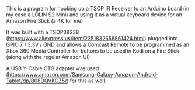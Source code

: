 This is a program for hooking up a TSOP IR Receiver to an Arduino board (in my case a LOLIN S2 Mini) and using it as a virtual keyboard device for an Amazon Fire Stick (a 4K for me)

It was built with a TSOP38238 (https://www.aliexpress.us/item/2251832658861424.html) plugged into GPIO 7 / 3.3V / GND and allows a Comcast Remote to be programmed as an Xbox 360 Media Controller for buttons to be used in Kodi on a Fire Stick (along with the regular Amazon UI)

A USB Y-Cable OTG adapter was used (https://www.amazon.com/Samsung-Galaxy-Amazon-Android-Tablet/dp/B08DQVKGZ5/) for this as well.
